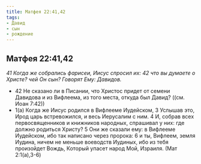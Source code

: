 ```yaml
---
title: Матфея 22:41,42
tags: 
- Давид
- сын
- рождение
---
```


## Матфея 22:41,42

*41 Когда же собрались фарисеи, Иисус спросил их: 42 что вы думаете о Христе? чей Он сын? Говорят Ему: Давидов.*

- 42 Не сказано ли в Писании, что Христос придет от семени Давидова и из Вифлеема, из того места, откуда был Давид? ((см. Иоан 7:42))
- 1(а) Когда же Иисус родился в Вифлееме Иудейском, 3 Услышав это, Ирод царь встревожился, и весь Иерусалим с ним. 4 И, собрав всех первосвященников и книжников народных, спрашивал у них: где должно родиться Христу? 5 Они же сказали ему: в Вифлееме Иудейском, ибо так написано через пророка: 6 и ты, Вифлеем, земля Иудина, ничем не меньше воеводств Иудиных, ибо из тебя произойдет Вождь, Который упасет народ Мой, Израиля. (Мат 2:1(а),3-6)